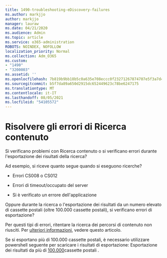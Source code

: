 ```yaml
---
title: 1490-troubleshooting-eDiscovery-failures
ms.author: markjjo
author: markjjo
manager: lauraw
ms.date: 04/21/2020
ms.audience: Admin
ms.topic: article
ms.service: o365-administration
ROBOTS: NOINDEX, NOFOLLOW
localization_priority: Normal
ms.collection: Adm_O365
ms.custom:
- "1490"
- "3200003"
ms.assetid: ''
ms.openlocfilehash: 7b819b9bb18b5c0a635e708eccc0f23271267874707e5f3a7d41b633a05f2822
ms.sourcegitcommit: b5f7da89a650d2915dc652449623c78be6247175
ms.translationtype: MT
ms.contentlocale: it-IT
ms.lasthandoff: 08/05/2021
ms.locfileid: "54105572"
---
```

# <a name="troubleshoot-content-search-errors"></a>Risolvere gli errori di Ricerca contenuto

Si verificano problemi con Ricerca contenuto o si verificano errori durante l'esportazione dei risultati della ricerca?

Ad esempio, si riceve quanto segue quando si eseguono ricerche?

- Errori CS008 o CS012

- Errori di timeout/occupato del server

- Si è verificato un errore dell'applicazione

Oppure durante la ricerca o l'esportazione dei risultati da un numero elevato di cassette postali (oltre 100.000 cassette postali), si verificano errori di esportazione?

Per questi tipi di errori, ritentare la ricerca dei percorsi di contenuto non riusciti. Per  [ulteriori informazioni,](https://docs.microsoft.com/microsoft-365/compliance/retry-failed-content-search) vedere questo articolo.

Se si esportano più di 100.000 cassette postali, è necessario utilizzare powershell seguente per scaricare i risultati di esportazione: Esportazione dei risultati da più di  [100.000](https://docs.microsoft.com/microsoft-365/compliance/export-search-results?view=o365-worldwide%23exporting-results-from-more-than-100000-mailboxes)cassette postali .
